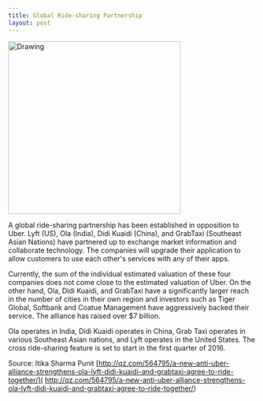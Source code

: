 ```yaml
---
title: Global Ride-sharing Partnership
layout: post
---
```

<img src="{{ site.url }}/images/2015-12-03-image.png" alt="Drawing" style="width: 350px;"/>

A global ride-sharing partnership has been established in opposition to Uber. Lyft (US), Ola (India), Didi Kuaidi (China), and GrabTaxi (Southeast Asian Nations) have partnered up to exchange market information and collaborate technology. The companies will upgrade their application to allow customers to use each other's services with any of their apps.

Currently, the sum of the individual estimated valuation of these four companies does not come close to the estimated valuation of Uber. On the other hand, Ola, Didi Kuaidi, and GrabTaxi have a significantly larger reach in the number of cities in their own region and investors such as Tiger Global, Softbank and Coatue Management have aggressively backed their service. The alliance has raised over $7 billion.

Ola operates in India, Didi Kuaidi operates in China, Grab Taxi operates in various Southeast Asian nations, and Lyft operates in the United States. The cross ride-sharing feature is set to start in the first quarter of 2016.

Source: Itika Sharma Punit [http://qz.com/564795/a-new-anti-uber-alliance-strengthens-ola-lyft-didi-kuaidi-and-grabtaxi-agree-to-ride-together/]( http://qz.com/564795/a-new-anti-uber-alliance-strengthens-ola-lyft-didi-kuaidi-and-grabtaxi-agree-to-ride-together/)
